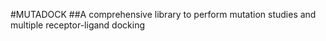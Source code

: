 #MUTADOCK
##A comprehensive library to perform mutation studies and multiple receptor-ligand docking